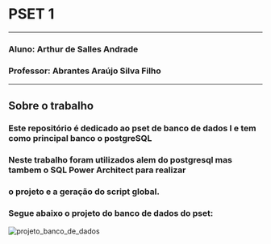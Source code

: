 # PSET 1    
---
### Aluno: Arthur de Salles Andrade

### Professor: Abrantes Araújo Silva Filho
---
## Sobre o trabalho

### Este repositório é dedicado ao pset de banco de dados I e tem como principal banco o postgreSQL
### Neste trabalho foram utilizados alem do postgresql mas tambem o SQL Power Architect para realizar 
### o projeto e a geração do script global.
### Segue abaixo o projeto do banco de dados do pset:
![projeto_banco_de_dados](https://github.com/arthraw/uvv_bd1_cc1mb/assets/120082347/a0f76fce-065f-4451-a263-61bdd2f1455d)


